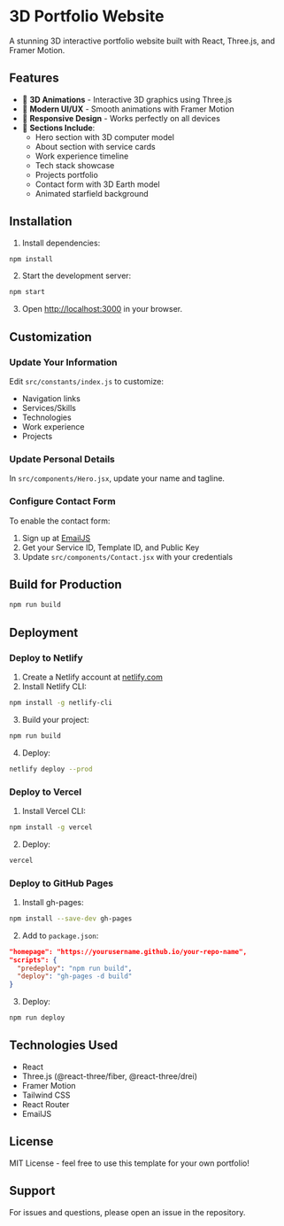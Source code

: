 # 3D Portfolio Website

A stunning 3D interactive portfolio website built with React, Three.js, and Framer Motion.

## Features

- 🎨 **3D Animations** - Interactive 3D graphics using Three.js
- 🌟 **Modern UI/UX** - Smooth animations with Framer Motion
- 📱 **Responsive Design** - Works perfectly on all devices
- 🎯 **Sections Include**:
  - Hero section with 3D computer model
  - About section with service cards
  - Work experience timeline
  - Tech stack showcase
  - Projects portfolio
  - Contact form with 3D Earth model
  - Animated starfield background

## Installation

1. Install dependencies:
```bash
npm install
```

2. Start the development server:
```bash
npm start
```

3. Open [http://localhost:3000](http://localhost:3000) in your browser.

## Customization

### Update Your Information

Edit `src/constants/index.js` to customize:
- Navigation links
- Services/Skills
- Technologies
- Work experience
- Projects

### Update Personal Details

In `src/components/Hero.jsx`, update your name and tagline.

### Configure Contact Form

To enable the contact form:
1. Sign up at [EmailJS](https://www.emailjs.com/)
2. Get your Service ID, Template ID, and Public Key
3. Update `src/components/Contact.jsx` with your credentials

## Build for Production

```bash
npm run build
```

## Deployment

### Deploy to Netlify

1. Create a Netlify account at [netlify.com](https://www.netlify.com/)
2. Install Netlify CLI:
```bash
npm install -g netlify-cli
```

3. Build your project:
```bash
npm run build
```

4. Deploy:
```bash
netlify deploy --prod
```

### Deploy to Vercel

1. Install Vercel CLI:
```bash
npm install -g vercel
```

2. Deploy:
```bash
vercel
```

### Deploy to GitHub Pages

1. Install gh-pages:
```bash
npm install --save-dev gh-pages
```

2. Add to `package.json`:
```json
"homepage": "https://yourusername.github.io/your-repo-name",
"scripts": {
  "predeploy": "npm run build",
  "deploy": "gh-pages -d build"
}
```

3. Deploy:
```bash
npm run deploy
```

## Technologies Used

- React
- Three.js (@react-three/fiber, @react-three/drei)
- Framer Motion
- Tailwind CSS
- React Router
- EmailJS

## License

MIT License - feel free to use this template for your own portfolio!

## Support

For issues and questions, please open an issue in the repository.
